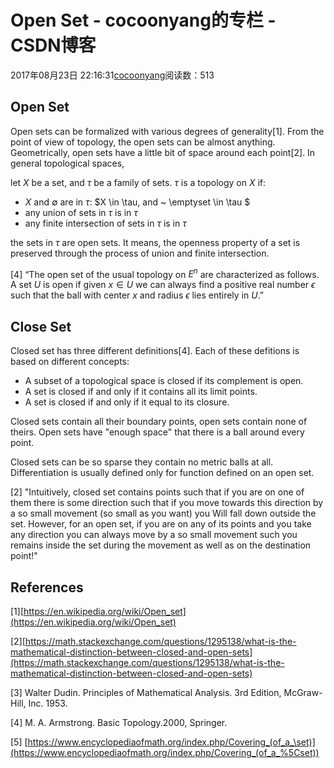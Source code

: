 # Open Set - cocoonyang的专栏 - CSDN博客





2017年08月23日 22:16:31[cocoonyang](https://me.csdn.net/cocoonyang)阅读数：513








## Open Set

Open sets can be formalized with various degrees of generality[1].  From the point of view of topology, the open sets can be almost anything. Geometrically, open sets have a little bit of space around each point[2].  In general topological spaces,

let $X$ be a set, and $\tau$ be a family of sets.  $\tau$ is a topology on $X$ if:
- $X$ and $\emptyset$ are in $\tau$: $X \in \tau, and ~ \emptyset \in \tau $
- any union of sets in $\tau$ is in $\tau$
- any finite intersection of sets in $\tau$ is in $\tau$

the sets in $\tau$ are open sets. It means, the openness property of a set is preserved through the process of union and finite intersection.

[4] “The open set  of the usual topology on $E^{n}$ are characterized as follows. A set $U$ is open if given $x \in U$ we can always find a positive real number $\epsilon$ such that the ball with center $x$ and radius $\epsilon$ lies entirely in $U$.”

## Close Set

Closed set has three different definitions[4]. Each of these defitions is based on different concepts:
- A subset of a topological space is closed if its complement is open.
- A set is closed if and only if it contains all its limit points.
- A set is closed if and only if it equal to its closure.

Closed sets contain all their boundary points, open sets contain none of theirs. Open sets have "enough space" that there is a ball around every point.

Closed sets can be so sparse they contain no metric balls at all. Differentiation is usually defined only for function defined on an open set.

[2] "Intuitively, closed set contains points such that if you are on one of them there is some direction such that if you move towards this direction by a so small movement (so small as you want) you Will fall down outside the set. However, for an open set, if you are on any of its points and you take any direction you can always move by a so small movement such you remains inside the set during the movement as well as on the destination point!"

## References

> 
[1][https://en.wikipedia.org/wiki/Open_set](https://en.wikipedia.org/wiki/Open_set)

[2][https://math.stackexchange.com/questions/1295138/what-is-the-mathematical-distinction-between-closed-and-open-sets](https://math.stackexchange.com/questions/1295138/what-is-the-mathematical-distinction-between-closed-and-open-sets)

[3] Walter Dudin. Principles of Mathematical Analysis. 3rd Edition, McGraw-Hill, Inc. 1953.

[4] M. A. Armstrong. Basic Topology.2000, Springer.

[5] [https://www.encyclopediaofmath.org/index.php/Covering_(of_a_\set)](https://www.encyclopediaofmath.org/index.php/Covering_(of_a_%5Cset))




